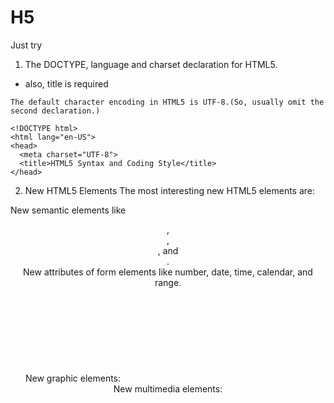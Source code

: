 # H5
Just try

1. The DOCTYPE, language and charset declaration for HTML5.
- also, title is required
 ```
 The default character encoding in HTML5 is UTF-8.(So, usually omit the second declaration.)
 ```
 ```
<!DOCTYPE html>  
<html lang="en-US">  
<head> 
   <meta charset="UTF-8"> 
   <title>HTML5 Syntax and Coding Style</title>  
</head>  
 ```
2. New HTML5 Elements 
The most interesting new HTML5 elements are:   

New semantic elements like <header>, <footer>, <article>, and <section>.  
New attributes of form elements like number, date, time, calendar, and range.  
New graphic elements: <svg> and <canvas>.  
New multimedia elements: <audio> and <video>. 
   
3. jsut use lower case for elements and attributes! 
   
4. 
